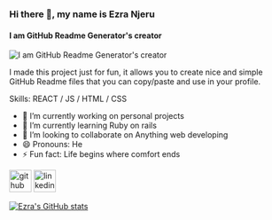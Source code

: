 ### Hi there 👋, my name is Ezra Njeru
#### I am GitHub Readme Generator's creator
![I am GitHub Readme Generator's creator](https://photos.google.com/u/1/photo/AF1QipNcduuna6C3jB8MkiNz0_qeg0oEKWW-plbhrMLd)

I made this project just for fun, it allows you to create nice and simple GitHub Readme files that you can copy/paste and use in your profile.

Skills:  REACT / JS / HTML / CSS

- 🔭 I’m currently working on personal projects 
- 🌱 I’m currently learning Ruby on rails 
- 👯 I’m looking to collaborate on Anything web developing 
- 😄 Pronouns: He 
- ⚡ Fun fact: Life begins where comfort ends 


[<img src='https://cdn.jsdelivr.net/npm/simple-icons@3.0.1/icons/github.svg' alt='github' height='40'>](https://github.com/https://github.com/Ezra-code)  [<img src='https://cdn.jsdelivr.net/npm/simple-icons@3.0.1/icons/linkedin.svg' alt='linkedin' height='40'>](https://www.linkedin.com/in/linkedin.com/in/ezra-njeru/)  

[![Ezra's GitHub stats](https://github-readme-stats.vercel.app/api?username=Ezra-code)](https://github.com/anuraghazra/github-readme-stats)

